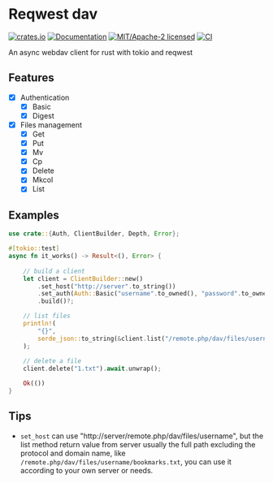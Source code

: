 Reqwest dav
============

[![crates.io](https://img.shields.io/crates/v/reqwest_dav.svg)](https://crates.io/crates/reqwest_dav)
[![Documentation](https://docs.rs/reqwest_dav/badge.svg)](https://docs.rs/reqwest_dav)
[![MIT/Apache-2 licensed](https://img.shields.io/crates/l/reqwest.svg)](./LICENSE-APACHE)
[![CI](https://github.com/niuhuan/reqwest_dav/workflows/Rust/badge.svg)](https://github.com/niuhuan/reqwest_dav/actions?query=workflow%3ARust)


An async webdav client for rust with tokio and reqwest

## Features

- [x] Authentication
  - [x] Basic
  - [x] Digest
- [x] Files management
  - [x] Get
  - [x] Put
  - [x] Mv
  - [x] Cp
  - [x] Delete
  - [x] Mkcol
  - [x] List

## Examples

```rust
use crate::{Auth, ClientBuilder, Depth, Error};

#[tokio::test]
async fn it_works() -> Result<(), Error> {
  
    // build a client
    let client = ClientBuilder::new()
        .set_host("http://server".to_string())
        .set_auth(Auth::Basic("username".to_owned(), "password".to_owned()))
        .build()?;

    // list files
    println!(
        "{}",
        serde_json::to_string(&client.list("/remote.php/dav/files/username", Depth::Infinity).await?).unwrap()
    );
  
    // delete a file
    client.delete("1.txt").await.unwrap();

    Ok(())
}
```

## Tips

- `set_host` can use "http://server/remote.php/dav/files/username", but the list method return value from server usually the full path excluding the protocol and domain name, like `/remote.php/dav/files/username/bookmarks.txt`, you can use it according to your own server or needs.
